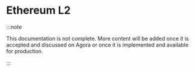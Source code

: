 # Ethereum L2

:::note

This documentation is not complete. More content will be added once it is accepted and discussed on Agora or once it is implemented and available for production.

:::
